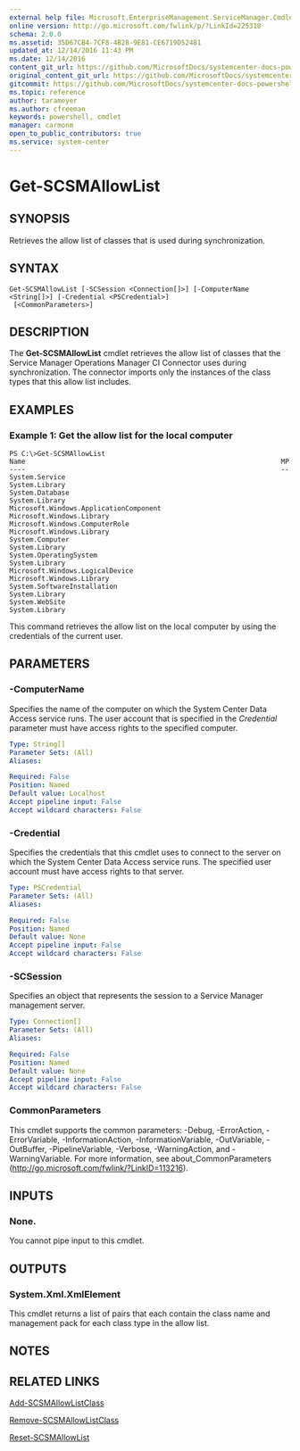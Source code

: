 ```yaml
---
external help file: Microsoft.EnterpriseManagement.ServiceManager.Cmdlets.dll-Help.xml
online version: http://go.microsoft.com/fwlink/p/?LinkId=225318
schema: 2.0.0
ms.assetid: 35D67CB4-7CF8-4B28-9E81-CE6719D52481
updated_at: 12/14/2016 11:43 PM
ms.date: 12/14/2016
content_git_url: https://github.com/MicrosoftDocs/systemcenter-docs-powershell/blob/master/systemcenter-cmdlets/SystemCenter2016/ServiceManager/v1.0/Get-SCSMAllowList.md
original_content_git_url: https://github.com/MicrosoftDocs/systemcenter-docs-powershell/blob/master/systemcenter-cmdlets/SystemCenter2016/ServiceManager/v1.0/Get-SCSMAllowList.md
gitcommit: https://github.com/MicrosoftDocs/systemcenter-docs-powershell/blob/96cd9bd2780eb6b78c540fa00d3b8a4313e3ed40/systemcenter-cmdlets/SystemCenter2016/ServiceManager/v1.0/Get-SCSMAllowList.md
ms.topic: reference
author: tarameyer
ms.author: cfreeman
keywords: powershell, cmdlet
manager: carmonm
open_to_public_contributors: true
ms.service: system-center
---
```


# Get-SCSMAllowList

## SYNOPSIS
Retrieves the allow list of classes that is used during synchronization.

## SYNTAX

```
Get-SCSMAllowList [-SCSession <Connection[]>] [-ComputerName <String[]>] [-Credential <PSCredential>]
 [<CommonParameters>]
```

## DESCRIPTION
The **Get-SCSMAllowList** cmdlet retrieves the allow list of classes that the Service Manager Operations Manager CI Connector uses during synchronization.
The connector imports only the instances of the class types that this allow list includes.

## EXAMPLES

### Example 1: Get the allow list for the local computer
```
PS C:\>Get-SCSMAllowList
Name                                                                MP
----                                                                --
System.Service                                                      System.Library
System.Database                                                     System.Library
Microsoft.Windows.ApplicationComponent                              Microsoft.Windows.Library
Microsoft.Windows.ComputerRole                                      Microsoft.Windows.Library
System.Computer                                                     System.Library
System.OperatingSystem                                              System.Library
Microsoft.Windows.LogicalDevice                                     Microsoft.Windows.Library
System.SoftwareInstallation                                         System.Library
System.WebSite                                                      System.Library
```

This command retrieves the allow list on the local computer by using the credentials of the current user.

## PARAMETERS

### -ComputerName
Specifies the name of the computer on which the System Center Data Access service runs.
The user account that is specified in the *Credential* parameter must have access rights to the specified computer.

```yaml
Type: String[]
Parameter Sets: (All)
Aliases: 

Required: False
Position: Named
Default value: Localhost
Accept pipeline input: False
Accept wildcard characters: False
```

### -Credential
Specifies the credentials that this cmdlet uses to connect to the server on which the System Center Data Access service runs.
The specified user account must have access rights to that server.

```yaml
Type: PSCredential
Parameter Sets: (All)
Aliases: 

Required: False
Position: Named
Default value: None
Accept pipeline input: False
Accept wildcard characters: False
```

### -SCSession
Specifies an object that represents the session to a Service Manager management server.

```yaml
Type: Connection[]
Parameter Sets: (All)
Aliases: 

Required: False
Position: Named
Default value: None
Accept pipeline input: False
Accept wildcard characters: False
```

### CommonParameters
This cmdlet supports the common parameters: -Debug, -ErrorAction, -ErrorVariable, -InformationAction, -InformationVariable, -OutVariable, -OutBuffer, -PipelineVariable, -Verbose, -WarningAction, and -WarningVariable. For more information, see about_CommonParameters (http://go.microsoft.com/fwlink/?LinkID=113216).

## INPUTS

### None.
You cannot pipe input to this cmdlet.

## OUTPUTS

### System.Xml.XmlElement
This cmdlet returns a list of pairs that each contain the class name and management pack for each class type in the allow list.

## NOTES

## RELATED LINKS

[Add-SCSMAllowListClass](xref:SystemCenter2016/ServiceManager/v1.0/Add-SCSMAllowListClass.md)

[Remove-SCSMAllowListClass](xref:SystemCenter2016/ServiceManager/v1.0/Remove-SCSMAllowListClass.md)

[Reset-SCSMAllowList](xref:SystemCenter2016/ServiceManager/v1.0/Reset-SCSMAllowList.md)

